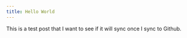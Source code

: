 ```yaml
---
title: Hello World
---
```


This is a test post that I want to see if it will sync once I sync to Github.